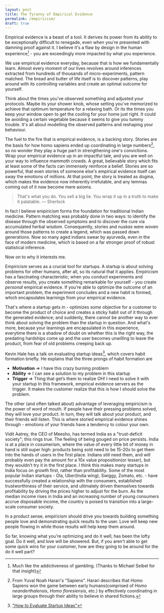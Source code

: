 ```yaml
---
layout: post
title: The Tyranny of Empirical Evidence
permalink: /empiricism/
draft: true
---
```


Empirical evidence is a beast of a tool. It derives its power from its ability to be exceptionally difficult to renegade, even when you're presented with damning proof against it. I believe it's a flaw by design in the human experience[^flaw] - you are exceedingly more impacted by what you experience.

We use empirical evidence everyday, because that is how we fundamentally learn. Almost every moment of our lives revolves around inferences extracted from hundreds of thousands of micro-experiments, pattern matched. The bread and butter of life itself is to discover patterns, play around with its controlling variables and create an optimal outcome for yourself.

Think about the times you've observed something and adjusted your protocols. Maybe its your shower knob, whose setting you've memorized to achieve that optimum temperature for a relaxing bath. Or its the times you keep your window open to get the cooling for your home just right. It could be avoiding a certain vegetable because it seems to give you tummy trouble. It's all about modelling the observed patterns and reshaping your behaviour.

The fuel to the fire that is empirical evidence, is a backing story. Stories are the basis for how homo sapiens ended up coordinating in large numbers[^harari], so no wonder they play a huge part in strengthening one's convictions. Wrap your empirical evidence up in an impactful tale, and you are well on your way to influence mammoth crowds. A great, believable story which fits at least some of the facts can immensely reinforce a belief. Stories are so powerful, that even stories of someone else's empirical evidence itself can sway the emotions of millions. At that point, the story is treated as dogma, which makes the evidence now inherently irrefutable, and any lemmas coming out of it now become mere axioms.

> That's what you do. You sell a big lie. You wrap it up in a truth to make it palatable.  &mdash; Sherlock

In fact I believe empiricism forms the foundation for traditional Indian medicine. Pattern matching was probably done in two ways: to identify the disease through the observed symptoms and to discover the cure via accumulated herbal wisdom. Consequently, stories and *nuskas* were woven around those patterns to create a legend, which was passed down generations. Now so many aged indians swear by ayurveda, even in the face of modern medicine, which is based on a far stronger proof of robust statistical inference.

Now on to why it interests me.

Empiricism serves as a crucial tool for startups. A startup is about solving problems for other humans, after all, so its natural that it applies. Empiricism has a fascinating characteristic; when you conduct experiments and observe results, you create something remarkable for yourself - you create *personal* empirical evidence. If you're able to optimize the outcome of an important problem, the experiment concludes and a new habit is formed, which encapsulates learnings from your empirical evidence. 

That's where a startup gets in - optimizes *some* objective for a customer to become the product of choice and creates a sticky habit out of it through the generated evidence; and suddenly, there cannot be another way to ever think about solving the problem than the startup in question. And what's more, because your learnings are encapsulated in this experience, everytime there is a shadow of doubt on whether this is the right way, the predating hardships come up and the user becomes unwilling to leave the product, from fear of old problems creeping back up.

Kevin Hale has a talk on evaluating startup ideas[^kh], which covers habit formation briefly. He explains that the three prongs of habit formation are
- **Motivation** ⇒ I have this crazy burning problem
- **Ability** ⇒ I can see a solution to my problem in this startup
- **Trigger** ⇒ Thing that get’s them to realize OH! I need to solve it with your startup
In this framework, empirical evidence servers as the trigger. It makes the customer realize that this is how I should solve the problem.

The other (and often talked about) advantage of leveraging empiricism is the power of word of mouth. If people have their pressing problems solved, they will love your product. In turn, they will talk about your product, and their friends will listen. This is where storied empirical evidence shines through - emotions of your friends have a tendency to colour your own.

Vidit Aatrey, the CEO of Meesho, has termed India as a "trust-deficit society"; this rings true. The feeling of being gouged on price persists. India is at a place in cosumerism, where the value of every little bit of money in hand is still super high: products being sold need to be 15-20x to get them into the hands of users in the first place. Indians still need them, and will probably even pay the amount for a 10x value proposition(or lesser), but they wouldn't try it in the first place. I think this makes many startups in India focus on growth first, rather than profitability. Some of the most popular Indian startups - Ola, Uber(India wing), Swiggy, Zomato, etc. - have successfully created a relationship with the consumers, established trustworthiness of their service, and ultimately driven themselves towards profitability by driving the prices higher to adjust for the burn. As the median income rises in India and an increasing number of young consumers accrue disposable income, the country is poised to transition into a large-scale consumer society.

In a product sense, empiricism should drive you towards building something people love and demonstrating quick results to the user. Love will keep new people flowing in while those results will help keep them around.

So far, knowing what you're optimizing and do it well, has been the lofty goal. Do it well, and love will be showered. But, if you aren't able to get some quick wins for your customer, how are they going to be around for the do it well part?

[^flaw]: Much like the addictiveness of gambling. (Thanks to Michael Seibel for that insight)
[^harari]: From Yuval Noah Harari's "Sapiens". Harari describes that Homo Sapiens won the game between early humans(comprised of *Homo neanderthalensis*, *Homo floresiensis*, etc.) by effectively coordinating in large groups through their ability to believe in shared fictions.
[^kh]: ["How to Evaluate Startup Ideas"](https://www.youtube.com/watch?v=DOtCl5PU8F0)